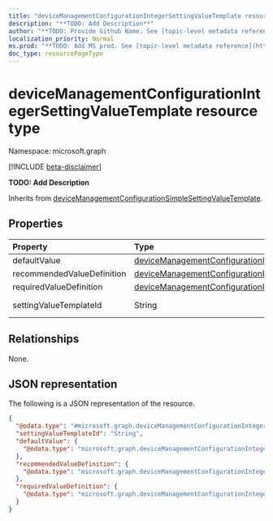 ```yaml
---
title: "deviceManagementConfigurationIntegerSettingValueTemplate resource type"
description: "**TODO: Add Description**"
author: "**TODO: Provide Github Name. See [topic-level metadata reference](https://msgo.azurewebsites.net/add/document/guidelines/metadata.html#topic-level-metadata)**"
localization_priority: Normal
ms.prod: "**TODO: Add MS prod. See [topic-level metadata reference](https://msgo.azurewebsites.net/add/document/guidelines/metadata.html#topic-level-metadata)**"
doc_type: resourcePageType
---
```


# deviceManagementConfigurationIntegerSettingValueTemplate resource type

Namespace: microsoft.graph

[!INCLUDE [beta-disclaimer](../../includes/beta-disclaimer.md)]

**TODO: Add Description**


Inherits from [deviceManagementConfigurationSimpleSettingValueTemplate](../resources/intune-devicemanagementconfigurationsimplesettingvaluetemplate.md).

## Properties
|Property|Type|Description|
|:---|:---|:---|
|defaultValue|[deviceManagementConfigurationIntegerSettingValueDefaultTemplate](../resources/intune-devicemanagementconfigurationintegersettingvaluedefaulttemplate.md)|**TODO: Add Description**|
|recommendedValueDefinition|[deviceManagementConfigurationIntegerSettingValueDefinitionTemplate](../resources/intune-devicemanagementconfigurationintegersettingvaluedefinitiontemplate.md)|**TODO: Add Description**|
|requiredValueDefinition|[deviceManagementConfigurationIntegerSettingValueDefinitionTemplate](../resources/intune-devicemanagementconfigurationintegersettingvaluedefinitiontemplate.md)|**TODO: Add Description**|
|settingValueTemplateId|String|**TODO: Add Description** Inherited from [deviceManagementConfigurationSimpleSettingValueTemplate](../resources/intune-devicemanagementconfigurationsimplesettingvaluetemplate.md).|

## Relationships
None.

## JSON representation
The following is a JSON representation of the resource.
<!-- {
  "blockType": "resource",
  "@odata.type": "microsoft.graph.deviceManagementConfigurationIntegerSettingValueTemplate"
}
-->
``` json
{
  "@odata.type": "#microsoft.graph.deviceManagementConfigurationIntegerSettingValueTemplate",
  "settingValueTemplateId": "String",
  "defaultValue": {
    "@odata.type": "microsoft.graph.deviceManagementConfigurationIntegerSettingValueDefaultTemplate"
  },
  "recommendedValueDefinition": {
    "@odata.type": "microsoft.graph.deviceManagementConfigurationIntegerSettingValueDefinitionTemplate"
  },
  "requiredValueDefinition": {
    "@odata.type": "microsoft.graph.deviceManagementConfigurationIntegerSettingValueDefinitionTemplate"
  }
}
```

